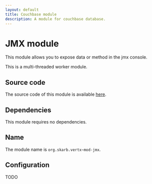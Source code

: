 ```yaml
---
layout: default
title: Couchbase module 
description: A module for couchbase database.
---
```

# JMX module

This module allows you to expose data or method in the jmx console.  

This is a multi-threaded worker module.

## Source code

The source code of this module  is available [here](https://github.com/devlogpile/logpile/tree/master/mod-jmx).

## Dependencies

This module requires no dependencies.

## Name

The module name is `org.skarb.vertx~mod-jmx`.

## Configuration

TODO